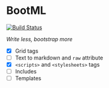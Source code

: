 # BootML

[![Build Status](https://api.travis-ci.org/inikulin/BootML.svg)](https://travis-ci.org/inikulin/BootML)

*Write less, bootstrap more*

 * [x] Grid tags
 * [ ] Text to markdown and `raw` attribute
 * [x] `<scripts>` and `<stylesheets>` tags
 * [ ] Includes
 * [ ] Templates

